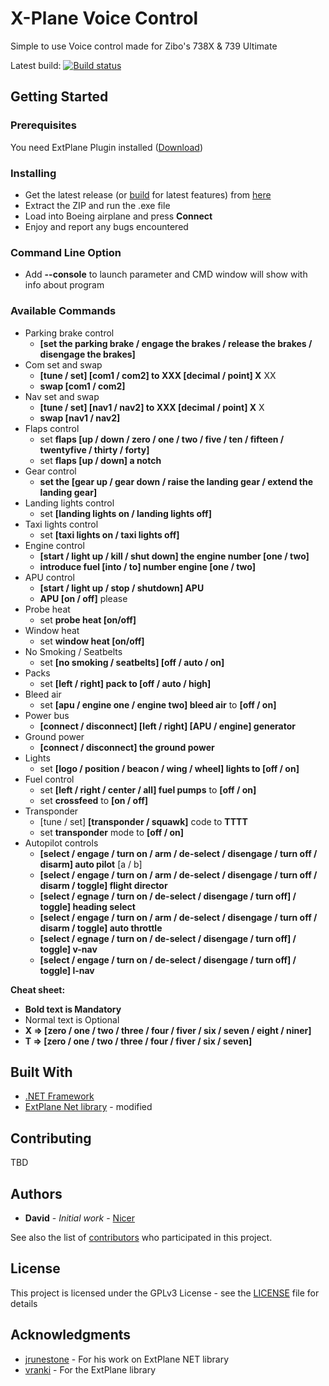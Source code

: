 # X-Plane Voice Control

Simple to use Voice control made for Zibo's 738X & 739 Ultimate

Latest build: [![Build status](https://ci.appveyor.com/api/projects/status/ejvcv44bm65t9814?svg=true)](https://ci.appveyor.com/project/Najsr/x-plane-voice-control/build/artifacts)

## Getting Started


### Prerequisites

You need ExtPlane Plugin installed ([Download](https://github.com/vranki/ExtPlane/releases))


### Installing

* Get the latest release (or [build](https://ci.appveyor.com/project/Najsr/x-plane-voice-control/build/artifacts) for latest features) from [here](https://github.com/Najsr/X-Plane-Voice-Control/releases)
* Extract the ZIP and run the .exe file
* Load into Boeing airplane and press __Connect__
* Enjoy and report any bugs encountered

### Command Line Option

* Add __--console__ to launch parameter and CMD window will show with info about program

### Available Commands
* Parking brake control
  * __[set the parking brake / engage the brakes / release the brakes / disengage the brakes]__
* Com set and swap
  *  __[tune / set] [com1 / com2] to XXX [decimal / point] X__ XX
  *  __swap [com1 / com2]__
* Nav set and swap
  *  __[tune / set] [nav1 / nav2] to XXX [decimal / point] X__ X
  *  __swap [nav1 / nav2]__
* Flaps control
  * set __flaps [up / down / zero / one / two / five / ten / fifteen / twentyfive / thirty / forty]__
  * set __flaps [up / down] a notch__
* Gear control
  * __set the [gear up / gear down / raise the landing gear / extend the landing gear]__
* Landing lights control
  *  set __[landing lights on / landing lights off]__
* Taxi lights control
  *  set __[taxi lights on / taxi lights off]__
* Engine control
  *  __[start / light up / kill / shut down] the engine number [one / two]__
  *  __introduce fuel [into / to] number engine [one / two]__
* APU control
  *  __[start / light up / stop / shutdown] APU__
  *  __APU [on / off]__ please
* Probe heat
  *  set __probe heat [on/off]__
* Window heat
  *  set __window heat [on/off]__
* No Smoking / Seatbelts
  *  set __[no smoking / seatbelts] [off / auto / on]__
* Packs
  *  set __[left / right] pack to [off / auto / high]__
* Bleed air
  *  set __[apu / engine one / engine two] bleed air__ to __[off / on]__
* Power bus
  *  __[connect / disconnect] [left / right] [APU / engine] generator__
* Ground power
  *  __[connect / disconnect] the ground power__
* Lights
  *  set __[logo / position / beacon / wing / wheel] lights to [off / on]__
* Fuel control
  *  set __[left / right / center / all] fuel pumps__ to __[off / on]__
  *  set __crossfeed__ to __[on / off]__
* Transponder
  *  [tune / set] __[transponder / squawk]__ code to __TTTT__
  *  set __transponder__ mode to __[off / on]__
* Autopilot controls
  * __[select / engage / turn on / arm / de-select / disengage / turn off / disarm] auto pilot__ [a / b]
  * __[select / engage / turn on / arm / de-select / disengage / turn off / disarm / toggle] flight director__
  * __[select / egnage / turn on / de-select / disengage / turn off] / toggle] heading select__
  * __[select / engage / turn on / arm / de-select / disengage / turn off / disarm / toggle] auto throttle__
  * __[select / egnage / turn on / de-select / disengage / turn off] / toggle] v-nav__
  * __[select / engage / turn on / de-select / disengage / turn off] / toggle] l-nav__


__Cheat sheet:__
* __Bold text is Mandatory__ 
* Normal text is Optional
* __X => [zero / one / two / three / four / fiver / six / seven / eight / niner]__
* __T => [zero / one / two / three / four / fiver / six / seven]__

## Built With

* [.NET Framework](https://www.microsoft.com/net/download/windows/)
* [ExtPlane Net library](https://github.com/Najsr/ExtPlaneNet) - modified

## Contributing

TBD

## Authors

* **David** - *Initial work* - [Nicer](https://github.com/Najsr)

See also the list of [contributors](https://github.com/Najsr/X-Plane-Voice-Control/graphs/contributors) who participated in this project.

## License

This project is licensed under the GPLv3 License - see the [LICENSE](LICENSE) file for details

## Acknowledgments

* [jrunestone](https://github.com/jrunestone) - For his work on ExtPlane NET library
* [vranki](https://github.com/vranki) - For the ExtPlane library
